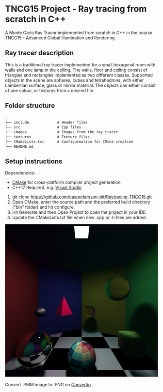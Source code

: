 # TNCG15 Project - Ray tracing from scratch in C++

A Monte Carlo Ray Tracer implemented from scratch in C++ in the course TNCG15 - Advanced Global Illumination and Rendering.

## Ray tracer description

This is a traditional ray tracer implemented for a small hexagonal room with walls and one lamp in the ceiling. The walls, floor and ceiling consist of triangles and rectangles implemented as two different classes. Supported objects in the scene are spheres, cubes and tetrahedrons, with either Lambertian surface, glass or mirror material. The objects can either consist of one colour, or textures from a desired file.

## Folder structure

```
.
├── include             # Header files
├── src                 # Cpp files
├── images              # Images from the ray tracer
├── textures            # Texture files
├── CMakeLists.txt      # Configureation for CMake creation
└── README.md
```

## Setup instructions

Dependencies:

- [CMake](https://cmake.org/download/) for cross-platform compiler project generation.
- C++17 Required, e.g. [Visual Studio](https://visualstudio.microsoft.com/downloads/)

1. git clone https://github.com/casperlarsson-bit/Raytracing-TNCG15.git
1. Open CMake, enter the source path and the preferred build directory ("bin" folder) and hit configure.
1. Hit Generate and then Open Project to open the project in your IDE.
1. Update the CMakeLists.txt file when new .cpp or .h files are added.

<img src="images/Raytracing.png" alt="Raytracer" />

Convert .PMM image to .PNG on [Convertio](https://convertio.co/)
